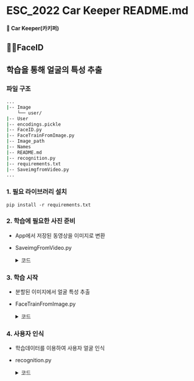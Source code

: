 # ESC_2022 Car Keeper README.md

**🚙 Car Keeper(카키퍼)**     

## 🧔🏻FaceID 

## 학습을 통해 얼굴의 특성 추출


### 파일 구조

```bash
...
|-- Image
    └── user/
|-- User
|-- encodings.pickle
|-- FaceID.py
|-- FaceTrainFromImage.py
|-- Image_path
|-- Names
|-- README.md
|-- recognition.py
|-- requirements.txt
|-- SaveimgfromVideo.py
...
```

### 1. 필요 라이브러리 설치

```
pip install -r requirements.txt
```


### 2. 학습에 필요한 사진 준비

- App에서 저장된 동영상을 이미지로 변환 
- SaveimgFromVideo.py
    <details>
    <summary>코드 </summary>
    <div markdown="1">

    ```python
    import cv2
    import os
    import time

    cap = cv2.VideoCapture(0)
    # cap = cv2.VideoCapture(0) ## 웹캠
    ## 동영상 경로

    name_pattern = ".mp4"
    Name = "User1.mp4"
    Name = Name.replace(name_pattern, "")

    with open ("Names", "a") as txt:
        txt.write(Name + "\n")
    ## 사용자 등록

    with open ("Image_path", "a") as txt:
        txt.write('Image/' + Name + "/\n")
        
    count = 1

    while cap.isOpened():
        ret, frame = cap.read()
        
        if not os.path.exists("Image"):
                    os.makedirs('Image')
                    os.makedirs("Image/"+Name)    
                        
        if not os.path.exists("Image/"+Name):  
            os.makedirs("Image/"+Name)              
                ## Image경로가 없다면 만드는 코드
        if not ret:
            print("종료")
            break
        if(int(cap.get(1)) % 15 == 0):
        ## 10프레임마다 저장  
        
            print('Saved frame number :' + str(int(cap.get(1))))
            cv2.imwrite("Image/"+Name+"/" + Name+ "%d.jpg" % count, frame, [cv2.IMWRITE_JPEG_QUALITY, 80])
            print('Saved frame%d.jpg' % count)
            time.sleep(0.2)
            ##0.2초간격
            count = count +1
            if(count == 21):
                break
                ## 최대 20장
    cap.release()

    ```

    </div>
    </details>



### 3. 학습 시작

- 분할된 이미지에서 얼굴 특성 추출
- FaceTrainFromImage.py
    <details>
    <summary> 코드 </summary>
    <div markdown="1">

    ```python
    import enum
    import cv2
    import face_recognition
    import pickle
    import os
    import tensorflow as tf

    os.environ["CUDA_VISIBLE_DEVICES"]="0"
    gpus = tf.config.experimental.list_physical_devices('GPU')
    if gpus:
        try:
            tf.config.experimental.set_memory_growth(gpus[0], True)
        except RuntimeError as e:
            print(e)


    Image_paths = []
    Names = []
    Image_num = 20
    image_type = '.jpg'
    encoding_file = 'encodings.pickle'
    model_method = 'CNN'
    ## CNN 정확하지만 느림
    ## HOG 빠르지만 정확도가 떨어짐 

    with open ("Image_path" , "r") as txt:
        Image_paths.append(txt.read().split())
    ## 이미지 경로 가져오기    
    with open ("Names" , "r") as txt:
        Names.append(txt.read().split())
        
    knownEncodings = []
    knownNames = []

    for (i, Image_path) in enumerate(Image_paths[0]):
        name = Names[0][i]
        print(name)
        
        
        for idx in range(Image_num):
            file_name = Image_path + name+ str(idx+1) + image_type
            print(file_name)
            
            image = cv2.imread(file_name, cv2.IMREAD_COLOR)
            rgb_img = cv2.cvtColor(image, cv2.COLOR_BGR2RGB)
    # ################# 저장된 경로에서 이미지를 하나씩 읽어옴 ##################

            boxes = face_recognition.face_locations(rgb_img, 
                                                    model = model_method)  
            ##  face_recognition을 이용하여 얼굴 부분 확인 -> CNN 모델 사용
            
            encodings = face_recognition.face_encodings(image, boxes)
            ## face_recognition을 이용하여 얼굴 특징 인코딩  
            
            for encoding in encodings:
                print(file_name, name, encoding)
                knownEncodings.append(encoding)
                knownNames.append(name)
    #             ## 인코딩된 값을 저장
                
    ## 위에서 얻은 정보들을 파일로 저장
    data = {"encodings": knownEncodings, "names": knownNames}
    f = open(encoding_file, "wb")
    f.write(pickle.dumps(data))    
    ```

    </div>
    </details>

### 4. 사용자 인식 

- 학습데이터를 이용하여 사용자 얼굴 인식 
- recognition.py

    <details>
    <summary> 코드 </summary>
    <div markdown="1">

    import cv2
    import face_recognition
    import pickle
    import time
    import os
    import tensorflow as tf
    import numpy as np

    file_name = 'User/user.mp4'
    encoding_file = 'encodings.pickle'
    Unknow_name = 'Unknown'
    frame_resizing = 0.25
    model_method = 'CNN'



    def detectAndDisplay(image,data):
        start_time = time.time()
        small_frame = cv2.resize(image, (0, 0), fx=frame_resizing, fy=frame_resizing)
        # small_frame = cv2.resize(image, (256,256), interpolation= cv2.INTER_LINEAR)
        rgb_small_frame = cv2.cvtColor(small_frame, cv2.COLOR_BGR2RGB)
        boxes = face_recognition.face_locations(rgb_small_frame,model=model_method)
        encodings = face_recognition.face_encodings(rgb_small_frame, boxes)
        
        names = []
        
        for encoding in encodings:
            matches = face_recognition.compare_faces(data["encodings"] ,
                                                    encoding)
            name = Unknow_name
            
            if True in matches:
                matchesIdxs = [i for (i,b) in enumerate(matches) if b]
                counts = {}
                
                for i in matchesIdxs:
                    name = data["names"][i]
                    print(name)
                    counts[name] = counts.get(name,0) +1
                    
                    
                name = max(counts, key = counts.get)
            names.append(name)
            boxes = np.array(boxes)
            boxes = boxes / frame_resizing
            boxes = boxes.astype(int)
            
        for face_loc, name in zip(boxes, names):
            
            top, left, bottom, right = face_loc[0], face_loc[1], face_loc[2], face_loc[3]
            cv2.putText(image, name, (left, top - 1), cv2.FONT_HERSHEY_DUPLEX, 1, (0, 255, 0), 2)
            cv2.rectangle(image, (left,top), (right, bottom), (0, 0, 200), 4)
            
        end_time = time.time()
        print(end_time- start_time)
        
        # image = cv2.resize(frame, (0, 0), fx=frame_resizing, fy=frame_resizing)
        cv2.imshow("FACE", image)  



    </div>
    </details>


<!--
<details>
<summary>  </summary>
<div markdown="1">

</div>
</details>
----------------------
-->